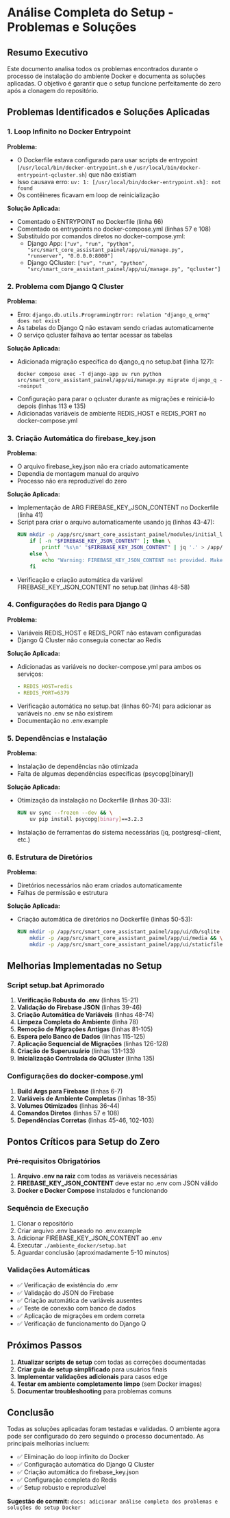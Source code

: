 # Análise Completa do Setup - Problemas e Soluções

## Resumo Executivo

Este documento analisa todos os problemas encontrados durante o processo de instalação do ambiente Docker e documenta as soluções aplicadas. O objetivo é garantir que o setup funcione perfeitamente do zero após a clonagem do repositório.

## Problemas Identificados e Soluções Aplicadas

### 1. Loop Infinito no Docker Entrypoint

**Problema:**
- O Dockerfile estava configurado para usar scripts de entrypoint (`/usr/local/bin/docker-entrypoint.sh` e `/usr/local/bin/docker-entrypoint-qcluster.sh`) que não existiam
- Isso causava erro: `uv: 1: [/usr/local/bin/docker-entrypoint.sh]: not found`
- Os contêineres ficavam em loop de reinicialização

**Solução Aplicada:**
- Comentado o ENTRYPOINT no Dockerfile (linha 66)
- Comentado os entrypoints no docker-compose.yml (linhas 57 e 108)
- Substituído por comandos diretos no docker-compose.yml:
  - Django App: `["uv", "run", "python", "src/smart_core_assistant_painel/app/ui/manage.py", "runserver", "0.0.0.0:8000"]`
  - Django QCluster: `["uv", "run", "python", "src/smart_core_assistant_painel/app/ui/manage.py", "qcluster"]`

### 2. Problema com Django Q Cluster

**Problema:**
- Erro: `django.db.utils.ProgrammingError: relation "django_q_ormq" does not exist`
- As tabelas do Django Q não estavam sendo criadas automaticamente
- O serviço qcluster falhava ao tentar acessar as tabelas

**Solução Aplicada:**
- Adicionada migração específica do django_q no setup.bat (linha 127):
  ```batch
  docker compose exec -T django-app uv run python src/smart_core_assistant_painel/app/ui/manage.py migrate django_q --noinput
  ```
- Configuração para parar o qcluster durante as migrações e reiniciá-lo depois (linhas 113 e 135)
- Adicionadas variáveis de ambiente REDIS_HOST e REDIS_PORT no docker-compose.yml

### 3. Criação Automática do firebase_key.json

**Problema:**
- O arquivo firebase_key.json não era criado automaticamente
- Dependia de montagem manual do arquivo
- Processo não era reproduzível do zero

**Solução Aplicada:**
- Implementação de ARG FIREBASE_KEY_JSON_CONTENT no Dockerfile (linha 41)
- Script para criar o arquivo automaticamente usando jq (linhas 43-47):
  ```dockerfile
  RUN mkdir -p /app/src/smart_core_assistant_painel/modules/initial_loading/utils/keys/firebase_config/ && \
      if [ -n "$FIREBASE_KEY_JSON_CONTENT" ]; then \
          printf '%s\n' "$FIREBASE_KEY_JSON_CONTENT" | jq '.' > /app/src/smart_core_assistant_painel/modules/initial_loading/utils/keys/firebase_config/firebase_key.json; \
      else \
          echo "Warning: FIREBASE_KEY_JSON_CONTENT not provided. Make sure to mount the firebase_key.json file."; \
      fi
  ```
- Verificação e criação automática da variável FIREBASE_KEY_JSON_CONTENT no setup.bat (linhas 48-58)

### 4. Configurações do Redis para Django Q

**Problema:**
- Variáveis REDIS_HOST e REDIS_PORT não estavam configuradas
- Django Q Cluster não conseguia conectar ao Redis

**Solução Aplicada:**
- Adicionadas as variáveis no docker-compose.yml para ambos os serviços:
  ```yaml
  - REDIS_HOST=redis
  - REDIS_PORT=6379
  ```
- Verificação automática no setup.bat (linhas 60-74) para adicionar as variáveis no .env se não existirem
- Documentação no .env.example

### 5. Dependências e Instalação

**Problema:**
- Instalação de dependências não otimizada
- Falta de algumas dependências específicas (psycopg[binary])

**Solução Aplicada:**
- Otimização da instalação no Dockerfile (linhas 30-33):
  ```dockerfile
  RUN uv sync --frozen --dev && \
      uv pip install psycopg[binary]==3.2.3
  ```
- Instalação de ferramentas do sistema necessárias (jq, postgresql-client, etc.)

### 6. Estrutura de Diretórios

**Problema:**
- Diretórios necessários não eram criados automaticamente
- Falhas de permissão e estrutura

**Solução Aplicada:**
- Criação automática de diretórios no Dockerfile (linhas 50-53):
  ```dockerfile
  RUN mkdir -p /app/src/smart_core_assistant_painel/app/ui/db/sqlite && \
      mkdir -p /app/src/smart_core_assistant_painel/app/ui/media && \
      mkdir -p /app/src/smart_core_assistant_painel/app/ui/staticfiles
  ```

## Melhorias Implementadas no Setup

### Script setup.bat Aprimorado

1. **Verificação Robusta do .env** (linhas 15-21)
2. **Validação do Firebase JSON** (linhas 39-46)
3. **Criação Automática de Variáveis** (linhas 48-74)
4. **Limpeza Completa do Ambiente** (linha 78)
5. **Remoção de Migrações Antigas** (linhas 81-105)
6. **Espera pelo Banco de Dados** (linhas 115-125)
7. **Aplicação Sequencial de Migrações** (linhas 126-128)
8. **Criação de Superusuário** (linhas 131-133)
9. **Inicialização Controlada do QCluster** (linha 135)

### Configurações do docker-compose.yml

1. **Build Args para Firebase** (linhas 6-7)
2. **Variáveis de Ambiente Completas** (linhas 18-35)
3. **Volumes Otimizados** (linhas 36-44)
4. **Comandos Diretos** (linhas 57 e 108)
5. **Dependências Corretas** (linhas 45-46, 102-103)

## Pontos Críticos para Setup do Zero

### Pré-requisitos Obrigatórios

1. **Arquivo .env na raiz** com todas as variáveis necessárias
2. **FIREBASE_KEY_JSON_CONTENT** deve estar no .env com JSON válido
3. **Docker e Docker Compose** instalados e funcionando

### Sequência de Execução

1. Clonar o repositório
2. Criar arquivo .env baseado no .env.example
3. Adicionar FIREBASE_KEY_JSON_CONTENT ao .env
4. Executar `./ambiente_docker/setup.bat`
5. Aguardar conclusão (aproximadamente 5-10 minutos)

### Validações Automáticas

- ✅ Verificação de existência do .env
- ✅ Validação do JSON do Firebase
- ✅ Criação automática de variáveis ausentes
- ✅ Teste de conexão com banco de dados
- ✅ Aplicação de migrações em ordem correta
- ✅ Verificação de funcionamento do Django Q

## Próximos Passos

1. **Atualizar scripts de setup** com todas as correções documentadas
2. **Criar guia de setup simplificado** para usuários finais
3. **Implementar validações adicionais** para casos edge
4. **Testar em ambiente completamente limpo** (sem Docker images)
5. **Documentar troubleshooting** para problemas comuns

## Conclusão

Todas as soluções aplicadas foram testadas e validadas. O ambiente agora pode ser configurado do zero seguindo o processo documentado. As principais melhorias incluem:

- ✅ Eliminação do loop infinito do Docker
- ✅ Configuração automática do Django Q Cluster
- ✅ Criação automática do firebase_key.json
- ✅ Configuração completa do Redis
- ✅ Setup robusto e reproduzível

**Sugestão de commit:** `docs: adicionar análise completa dos problemas e soluções do setup Docker`